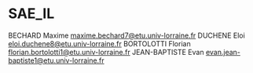 # SAE_IL

BECHARD Maxime       maxime.bechard7@etu.univ-lorraine.fr
DUCHENE  Eloi        eloi.duchene8@etu.univ-lorraine.fr
BORTOLOTTI Florian   florian.bortolotti1@etu.univ-lorraine.fr
JEAN-BAPTISTE Evan   evan.jean-baptiste1@etu.univ-lorraine.fr